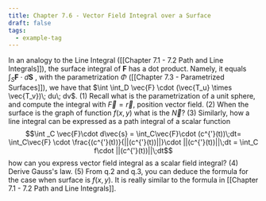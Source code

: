 ```yaml
---
title: Chapter 7.6 - Vector Field Integral over a Surface
draft: false
tags:
  - example-tag
---
```


In an analogy to the Line Integral ([[Chapter 7.1 - 7.2 Path and Line Integrals]]), the surface integral of $\textbf{F}$ has a dot product. Namely, it equals $\int_S \textbf{F} \cdot d\textbf{S}$ , with the parametrization $\Phi$ ([[Chapter 7.3 - Parametrized Surfaces]]), we have that $\int \int_D \vec{F} \cdot (\vec{T_u} \times \vec{T_v})\; du\; dv$. 
(1) Recall what is the parametrization of a unit sphere, and compute the integral with $\vec{F} = \vec{r}$, position vector field.
(2) When the surface is the graph of function $f(x,y)$ what is the $\vec{N}$? 
(3) Similarly, how a line integral can be expressed as a path integral of a scalar function $$\int _C \vec{F}\cdot d\vec{s} = \int_C\vec{F}\cdot (c^{'}(t))\;dt= \int_C\vec{F} \cdot \frac{(c^{'}(t))}{||(c^{'}(t))||}\cdot ||(c^{'}(t))||\;dt = \int_C f\cdot ||(c^{'}(t))||\;dt$$
how can you express vector field integral as a scalar field integral?
(4) Derive Gauss's law. 
(5) From q.2 and q.3, you can deduce the formula for the case when surface is $f(x,y)$. It is really similar to the formula in [[Chapter 7.1 - 7.2 Path and Line Integrals]]. 